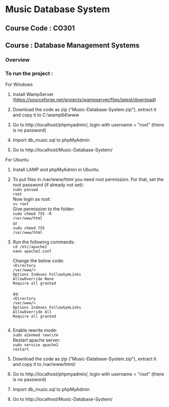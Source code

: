 # Music Database System
## Course Code : CO301
## Course : Database Management Systems
### Overview

### To run the project : 


For Windows
1. Install WampServer (https://sourceforge.net/projects/wampserver/files/latest/download)

2. Download the code as zip ("Music-Database-System.zip"), extract it and copy it to C:\wamp64\www

3. Go to http://localhost/phpmyadmin/, login with username = "root" (there is no password)

4. Import db_music.sql to phpMyAdmin

5. Go to http://localhost/Music-Database-System/


For Ubuntu
1. Install LAMP and phpMyAdmin in Ubuntu.

2. To put files in /var/www/html you need root permission. For that, set the root password (if already not set):<br>
   <code>sudo passwd root</code><br>
   Now login as root:<br>
   <code>su root</code><br>
   Give permission to the folder:<br>
   <code>sudo chmod 755 -R /var/www/html</code><br>
   or<br>
   <code>sudo chmod 755 /var/www/html</code><br>

3. Run the following commands:<br>
   <code>cd /etc/apache2</code><br>
   <code>nano apache2.conf<br></code>

   Change the below code:<br>
   <code><Directory /var/www/></code><br> 
   <code>Options Indexes FollowSymLinks</code><br>
   <code>AllowOverride None</code><br>
   <code>Require all granted</code><br>
   <code></Directory></code><br>
   as:<br>
   <code><Directory /var/www/></code><br>
   <code>Options Indexes FollowSymLinks</code><br>
   <code>AllowOverride All</code><br>
   <code>Require all granted</code><br>
   <code></Directory><br></code>

4. Enable rewrite mode:<br>
   <code>sudo a2enmod rewrite</code><br>
   Restart apache server:<br>
   <code>sudo service apache2 restart</code><br>

5. Download the code as zip ("Music-Database-System.zip"), extract it and copy it to /var/www/html/

6. Go to http://localhost/phpmyadmin/, login with username = "root" (there is no password)

7. Import db_music.sql to phpMyAdmin

8. Go to http://localhost/Music-Database-System/
